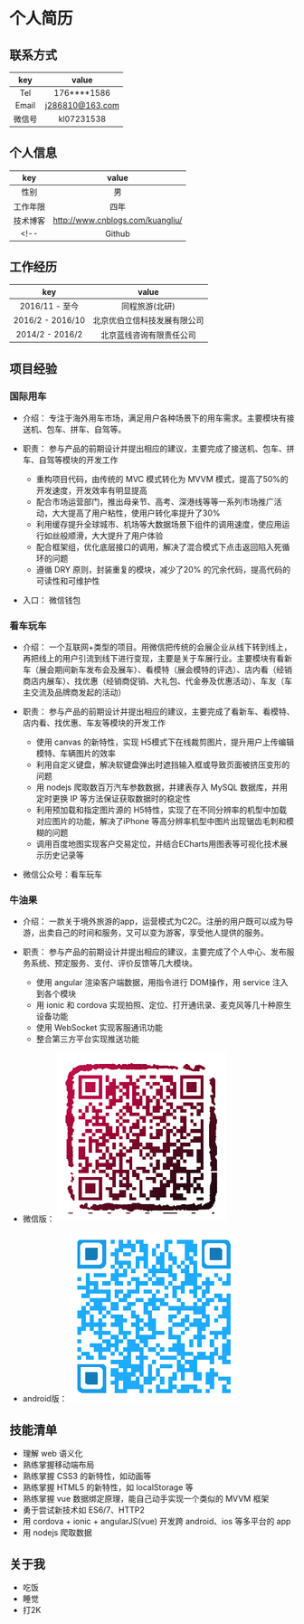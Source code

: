 # 个人简历


## 联系方式

|  key  |  value  |
| :----: | :----: |
| Tel | 176****1586 |
| Email | j286810@163.com |
| 微信号 | kl07231538 |

## 个人信息

|  key  |  value  |
| :----: | :----: |
| 性别 | 男 |
| 工作年限 | 四年 |
| 技术博客 | http://www.cnblogs.com/kuangliu/ |
<!-- | Github | https://github.com/286810 | -->

## 工作经历

|  key  |  value  |
| :----: | :----: |
| 2016/11 - 至今 | 同程旅游(北研) |
| 2016/2 - 2016/10 | 北京优伯立信科技发展有限公司 |
| 2014/2 - 2016/2 | 北京蓝线咨询有限责任公司 |

## 项目经验

### 国际用车

- 介绍： 专注于海外用车市场，满足用户各种场景下的用车需求。主要模块有接送机、包车、拼车、自驾等。
- 职责： 参与产品的前期设计并提出相应的建议，主要完成了接送机、包车、拼车、自驾等模块的开发工作
    - 重构项目代码，由传统的 MVC 模式转化为 MVVM 模式，提高了50%的开发速度，开发效率有明显提高
    - 配合市场运营部门，推出母亲节、高考、深港线等等一系列市场推广活动，大大提高了用户粘性，使用户转化率提升了30%
    - 利用缓存提升全球城市、机场等大数据场景下组件的调用速度，使应用运行如丝般顺滑，大大提升了用户体验
    - 配合框架组，优化底层接口的调用，解决了混合模式下点击返回陷入死循环的问题
    - 遵循 DRY 原则，封装重复的模块，减少了20% 的冗余代码，提高代码的可读性和可维护性

- 入口： 微信钱包

### 看车玩车

- 介绍： 一个互联网+类型的项目。用微信把传统的会展企业从线下转到线上，再把线上的用户引流到线下进行变现，主要是关于车展行业。主要模块有看新车（展会期间新车发布会及展车）、看模特（展会模特的评选）、店内看（经销商店内展车）、找优惠（经销商促销、大礼包、代金券及优惠活动）、车友（车主交流及品牌商发起的活动）
- 职责： 参与产品的前期设计并提出相应的建议，主要完成了看新车、看模特、店内看、找优惠、车友等模块的开发工作
    - 使用 canvas 的新特性，实现 H5模式下在线裁剪图片，提升用户上传编辑模特、车辆图片的效率
    - 利用自定义键盘，解决软键盘弹出时遮挡输入框或导致页面被挤压变形的问题
    - 用 nodejs 爬取数百万汽车参数数据，并建表存入 MySQL 数据库，并用定时更换 IP 等方法保证获取数据时的稳定性
    - 利用预加载和指定图片源的 H5特性，实现了在不同分辨率的机型中加载对应图片的功能，解决了iPhone 等高分辨率机型中图片出现锯齿毛刺和模糊的问题
    - 调用百度地图实现客户交易定位，并结合ECharts用图表等可视化技术展示历史记录等

- 微信公众号：看车玩车

### 牛油果

- 介绍： 一款关于境外旅游的app，运营模式为C2C。注册的用户既可以成为导游，出卖自己的时间和服务，又可以变为游客，享受他人提供的服务。
- 职责： 参与产品的前期设计并提出相应的建议，主要完成了个人中心、发布服务系统、预定服务、支付、评价反馈等几大模块。
    - 使用 angular 渲染客户端数据，用指令进行 DOM操作，用 service 注入到各个模块
    - 用 ionic 和 cordova 实现拍照、定位、打开通讯录、麦克风等几十种原生设备功能
    - 使用 WebSocket 实现客服通讯功能
    - 整合第三方平台实现推送功能

- 微信版： ![](https://github.com/286810/resume/blob/master/niu.png)
- android版： ![](https://github.com/286810/resume/blob/master/niu-apk.png)

<!--
##个人项目

###build-your-own-vue
- 迷你版的 vue
- [戳我戳我戳我]()
-->

## 技能清单

- 理解 web 语义化
- 熟练掌握移动端布局
- 熟练掌握 CSS3 的新特性，如动画等
- 熟练掌握 HTML5 的新特性，如 localStorage 等
- 熟练掌握 vue 数据绑定原理，能自己动手实现一个类似的 MVVM 框架
- 勇于尝试新技术如 ES6/7、HTTP2
- 用 cordova + ionic + angularJS(vue) 开发跨 android、ios 等多平台的 app
- 用 nodejs 爬取数据

## 关于我

<!-- - 学：Nicholas C. Zakas、John Resig、Evan You -->
- 吃饭
- 睡觉
- 打2K

